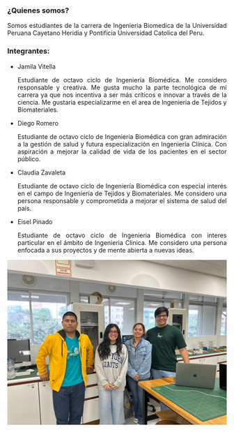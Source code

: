 ### ¿Quienes somos?
<p align="justify">Somos estudiantes de la carrera de Ingenieria Biomedica de la Universidad Peruana Cayetano Heridia y Pontificia Universidad Catolica del Peru.

### Integrantes:
  * Jamila Vitella 
    <p align="justify"> Estudiante de octavo ciclo de Ingeniería Biomédica. Me considero responsable y creativa. Me gusta mucho la parte tecnológica de mi carrera ya que nos incentiva a ser más críticos e innovar a través de la ciencia. Me gustaria especializarme en el area de Ingenieria de Tejidos y Biomateriales.
  * Diego Romero
    <p align="justify"> Estudiante de octavo ciclo de Ingenieria Biomédica con gran admiración a la gestión de salud y futura especialización en Ingeniería Clínica. Con aspiración a mejorar la calidad de vida de los pacientes en el sector público.
  * Claudia Zavaleta
    <p align="justify"> Estudiante de octavo ciclo de Ingeniería Biomédica con especial interés en el campo de Ingeniería de Tejidos y Biomateriales. Me considero una persona responsable y comprometida a mejorar el sistema de salud del país.

  * Eisel Pinado
    <p align="justify"> Estudiante de octavo ciclo de Ingenieria Biomédica con interes particular en el ámbito de Ingenieria Clinica. Me considero una persona enfocada a sus proyectos y de mente abierta a nuevas ideas.

 <img src="fotogrupal.jpeg">   

